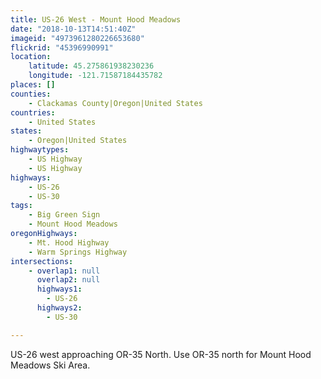 ```yaml
---
title: US-26 West - Mount Hood Meadows
date: "2018-10-13T14:51:40Z"
imageid: "4973961280226653680"
flickrid: "45396990991"
location:
    latitude: 45.275861938230236
    longitude: -121.71587184435782
places: []
counties:
    - Clackamas County|Oregon|United States
countries:
    - United States
states:
    - Oregon|United States
highwaytypes:
    - US Highway
    - US Highway
highways:
    - US-26
    - US-30
tags:
    - Big Green Sign
    - Mount Hood Meadows
oregonHighways:
    - Mt. Hood Highway
    - Warm Springs Highway
intersections:
    - overlap1: null
      overlap2: null
      highways1:
        - US-26
      highways2:
        - US-30

---
```

US-26 west approaching OR-35 North.  Use OR-35 north for Mount Hood Meadows Ski Area.